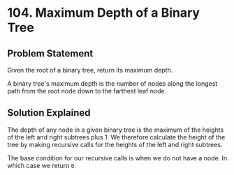 # 104. Maximum Depth of a Binary Tree

## Problem Statement

Given the root of a binary tree, return its maximum depth.

A binary tree's maximum depth is the number of nodes along the longest path from the root node down to the farthest leaf node.

## Solution Explained

The depth of any node in a given binary tree is the maximum of the heights of the left and right subtrees plus 1. We therefore calculate the height of the tree by making recursive calls for the heights of the left and right subtrees.

The base condition for our recursive calls is when we do not have a node. In which case we return `0`.
